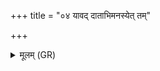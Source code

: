 +++
title = "०४ यावद् दाताभिमनस्येत् तम्"

+++
<details><summary>मूलम् (GR)</summary>

यावद् दाताभिमनस्येत्  
तं नातिवदेत् ।  
ओदनेन यज्ञवचः  
सर्वे लोकाः समाप्याः ॥
</details>